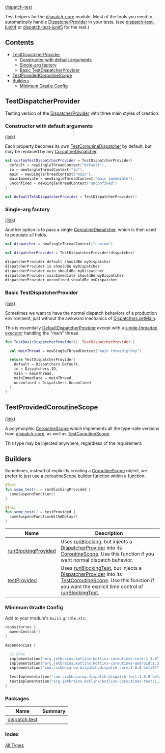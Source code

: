[dispatch-test](./index.md)

Test helpers for the [dispatch-core](https://rbusarow.github.io/Dispatch/dispatch-core//index.html) module.  Most of the tools you need to automatically handle [DispatcherProvider](https://rbusarow.github.io/Dispatch/dispatch-core//dispatch.core/-dispatcher-provider/index.html) in your tests.  (see [dispatch-test-junit4](https://rbusarow.github.io/Dispatch/dispatch-test-junit4//index.html) or [dispatch-test-junit5](https://rbusarow.github.io/Dispatch/dispatch-test-junit5//index.html) for the rest.)

## Contents

* [TestDispatcherProvider](#testdispatcherprovider)
  * [Constructor with default arguments](#constructor-with-default-arguments)
  * [Single-arg factory](#single-arg-factory)
  * [Basic TestDispatcherProvider](#basic-testdispatcherprovider)
* [TestProvidedCoroutineScope](#testprovidedcoroutinescope)
* [Builders](#builders)
  * [Minimum Gradle Config](#minimum-gradle-config)

## TestDispatcherProvider

Testing version of the [DispatcherProvider](https://rbusarow.github.io/Dispatch/dispatch-core//dispatch.core/-dispatcher-provider/index.html) with three main styles of creation:

### Constructor with default arguments

[(link)](https://rbusarow.github.io/Dispatch/dispatch-test//dispatch.test/-test-dispatcher-provider/index.html)

Each property becomes its own [TestCoroutineDispatcher](https://kotlin.github.io/kotlinx.coroutines/kotlinx-coroutines-test/kotlinx.coroutines.test/-test-coroutine-dispatcher/index.html) by default, but may be replaced by any [CoroutineDispatcher](https://kotlin.github.io/kotlinx.coroutines/kotlinx-coroutines-core/kotlinx.coroutines/-coroutine-dispatcher/index.html).

``` kotlin
val customTestDispatcherProvider = TestDispatcherProvider(
  default = newSingleThreadContext("default"),
  io = newSingleThreadContext("io"),
  main = newSingleThreadContext("main"),
  mainImmediate = newSingleThreadContext("main immediate"),
  unconfined = newSingleThreadContext("unconfined")
)

val defaultTetsDispatcherProvider = TestDispatcherProvider()
```

### Single-arg factory

[(link)](https://rbusarow.github.io/Dispatch/dispatch-test//dispatch.test/-test-dispatcher-provider/index.html)

Another option is to pass a single [CoroutineDispatcher](https://kotlin.github.io/kotlinx.coroutines/kotlinx-coroutines-core/kotlinx.coroutines/-coroutine-dispatcher/index.html), which is then used to populate all fields.

``` kotlin
val dispatcher = newSingleThreadContext("custom")

val dispatcherProvider = TestDispatcherProvider(dispatcher)

dispatcherProvider.default shouldBe myDispatcher
dispatcherProvider.io shouldBe myDispatcher
dispatcherProvider.main shouldBe myDispatcher
dispatcherProvider.mainImmediate shouldBe myDispatcher
dispatcherProvider.unconfined shouldBe myDispatcher
```

### Basic TestDispatcherProvider

[(link)](https://rbusarow.github.io/Dispatch/dispatch-test//dispatch.test/-test-dispatcher-provider/index.html)

Sometimes we want to have the normal dispatch behaviors of a production environment,
just without the awkward mechanics of [Dispatchers.setMain](https://kotlin.github.io/kotlinx.coroutines/kotlinx-coroutines-test/kotlinx.coroutines.test/kotlinx.coroutines.-dispatchers/set-main.html).

This is essentially [DefaultDispatcherProvider](https://rbusarow.github.io/Dispatch/dispatch-core//dispatch.core/-default-dispatcher-provider/index.html) except with a [single-threaded executor](https://kotlin.github.io/kotlinx.coroutines/kotlinx-coroutines-core/kotlinx.coroutines/new-single-thread-context.html) handling the "main" thread.

``` kotlin
fun TestBasicDispatcherProvider(): TestDispatcherProvider {

  val mainThread = newSingleThreadContext("main thread proxy")

  return TestDispatcherProvider(
    default = Dispatchers.Default,
    io = Dispatchers.IO,
    main = mainThread,
    mainImmediate = mainThread,
    unconfined = Dispatchers.Unconfined
  )
}
```

## TestProvidedCoroutineScope

[(link)](https://rbusarow.github.io/Dispatch/dispatch-test//dispatch.test/-test-provided-coroutine-scope/index.html)

A polymorphic [CoroutineScope](https://kotlin.github.io/kotlinx.coroutines/kotlinx-coroutines-core/kotlinx.coroutines/coroutine-scope.html) which implements all the type-safe versions from [dispatch-core](https://rbusarow.github.io/Dispatch/dispatch-core//index.html), as well as [TestCoroutineScope](https://kotlin.github.io/kotlinx.coroutines/kotlinx-coroutines-test/kotlinx.coroutines.test/-test-coroutine-scope/index.html).

This type may be injected anywhere, regardless of the requirement.

## Builders

Sometimes, instead of explicitly creating a [CoroutineScope](https://kotlin.github.io/kotlinx.coroutines/kotlinx-coroutines-core/kotlinx.coroutines/coroutine-scope.html) object, we prefer to just use a coroutineScope builder function within a function.

``` kotlin
@Test
fun some_test() = runBlockingProvided {
  someSuspendFunction()
}

@Test
fun some_test() = testProvided {
  someSuspendFunctionWithADelay()
}
```

| **Name**               | **Description**
| -------------------    | ---------------
| [runBlockingProvided](https://rbusarow.github.io/Dispatch/dispatch-test//dispatch.test/run-blocking-provided.html)  | Uses [runBlocking](https://kotlin.github.io/kotlinx.coroutines/kotlinx-coroutines-core/kotlinx.coroutines/run-blocking.html), but injects a [DispatcherProvider](https://rbusarow.github.io/Dispatch/dispatch-core//dispatch.core/-dispatcher-provider/index.html) into its [CoroutineScope](https://kotlin.github.io/kotlinx.coroutines/kotlinx-coroutines-core/kotlinx.coroutines/coroutine-scope.html).  Use this function if you want normal dispatch behavior.
| [testProvided](https://rbusarow.github.io/Dispatch/dispatch-test//dispatch.test/test-provided.html)         | Uses [runBlockingTest](https://kotlin.github.io/kotlinx.coroutines/kotlinx-coroutines-test/kotlinx.coroutines.test/run-blocking-test.html), but injects a [DispatcherProvider](https://rbusarow.github.io/Dispatch/dispatch-core//dispatch.core/-dispatcher-provider/index.html) into its [TestCoroutineScope](https://kotlin.github.io/kotlinx.coroutines/kotlinx-coroutines-test/kotlinx.coroutines.test/-test-coroutine-scope/index.html).  Use this function if you want the explicit time control of [runBlockingTest](https://kotlin.github.io/kotlinx.coroutines/kotlinx-coroutines-test/kotlinx.coroutines.test/run-blocking-test.html).

### Minimum Gradle Config

Add to your module's `build.gradle.kts`:

``` kotlin
repositories {
  mavenCentral()
}

dependencies {

  // core
  implementation("org.jetbrains.kotlinx:kotlinx-coroutines-core:1.3.8")
  implementation("org.jetbrains.kotlinx:kotlinx-coroutines-android:1.3.8")
  implementation("com.rickbusarow.dispatch:dispatch-core:1.0.0-beta04")

  testImplementation("com.rickbusarow.dispatch:dispatch-test:1.0.0-beta04")
  testImplementation("org.jetbrains.kotlinx:kotlinx-coroutines-test:1.3.8")
}
```

### Packages

| Name | Summary |
|---|---|
| [dispatch.test](dispatch.test/index.md) |  |

### Index

[All Types](alltypes/index.md)